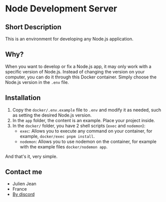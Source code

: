 # Node Development Server

## Short Description
This is an environment for developing any Node.js application.


## Why?
When you want to develop or fix a Node.js app, it may only work with a specific version of Node.js. Instead of changing the version on your computer, you can do it through this Docker container. Simply choose the Node.js version in the `.env` file.


## Installation
1. Copy the `docker/.env.example` file to `.env` and modify it as needed, such as setting the desired Node.js version.
2. In the `app` folder, the content is an example. Place your project inside.
3. In the `docker/` folder, you have 2 shell scripts (`exec` and `nodemon`):
    - `exec`: Allows you to execute any command on your container, for example, `docker/exec pnpm install`.
    - `nodemon`: Allows you to use nodemon on the container, for example with the example files `docker/nodemon app`.



And that's it, very simple.


## Contact me

- Julien Jean
- France
- [By discord](https://discord.gg/257rUb9)
